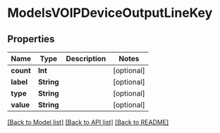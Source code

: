 # ModelsVOIPDeviceOutputLineKey

## Properties
Name | Type | Description | Notes
------------ | ------------- | ------------- | -------------
**count** | **Int** |  | [optional] 
**label** | **String** |  | [optional] 
**type** | **String** |  | [optional] 
**value** | **String** |  | [optional] 

[[Back to Model list]](../README.md#documentation-for-models) [[Back to API list]](../README.md#documentation-for-api-endpoints) [[Back to README]](../README.md)


